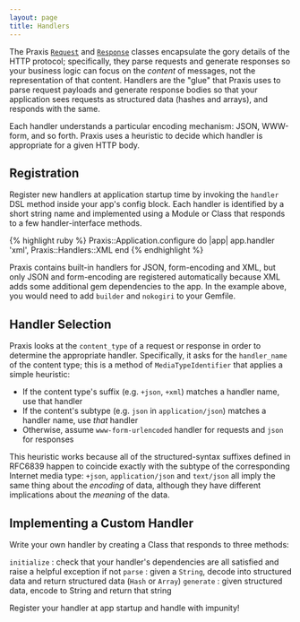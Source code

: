 ```yaml
---
layout: page
title: Handlers
---
```

The Praxis [`Request`](../requests/) and [`Response`](../responses/) classes encapsulate the gory
details of the HTTP protocol; specifically, they parse requests and generate responses so your
business logic can focus on the _content_ of messages, not the representation of that content.
Handlers are the "glue" that Praxis uses to parse request payloads and generate response bodies
so that your application sees requests as structured data (hashes and arrays), and responds with
the same.

Each handler understands a particular encoding mechanism: JSON, WWW-form, and so forth.
Praxis uses a heuristic to decide which handler is appropriate for a given HTTP body.

## Registration

Register new handlers at application startup time by invoking the `handler` DSL method inside
your app's config block. Each handler is identified by a short string name and implemented
using a Module or Class that responds to a few handler-interface methods.

{% highlight ruby %}
Praxis::Application.configure do |app|
  app.handler 'xml', Praxis::Handlers::XML
end
{% endhighlight %}

Praxis contains built-in handlers for JSON, form-encoding and XML, but only JSON and form-encoding
are registered automatically because XML adds some additional gem dependencies to the app. In
the example above, you would need to add `builder` and `nokogiri` to your Gemfile.

## Handler Selection

Praxis looks at the `content_type` of a request or response in order to determine the appropriate
handler. Specifically, it asks for the `handler_name` of the content type; this is a method of
`MediaTypeIdentifier` that applies a simple heuristic:
  - If the content type's suffix (e.g. `+json`, `+xml`) matches a handler name, use that handler
  - If the content's subtype (e.g. `json` in `application/json`) matches a handler name, use _that_ handler
  - Otherwise, assume `www-form-urlencoded` handler for requests and `json` for responses

This heuristic works because all of the structured-syntax suffixes defined in RFC6839 happen
to coincide exactly with the subtype of the corresponding Internet media type: `+json`,
`application/json` and `text/json` all imply the same thing about the _encoding_ of data, although
they have different implications about the _meaning_ of the data.

## Implementing a Custom Handler

Write your own handler by creating a Class that responds to three methods:

`initialize`
: check that your handler's dependencies are all satisfied and raise a helpful exception if not
`parse`
: given a `String`, decode into structured data and return structured data (`Hash` or `Array`)
`generate`
: given structured data, encode to String and return that string

Register your handler at app startup and handle with impunity!
